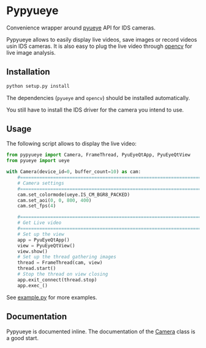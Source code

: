# Pypyueye

Convenience wrapper around [pyueye](https://pypi.python.org/pypi/pyueye) API for IDS cameras.

Pypyueye allows to easily display live videos, save images or record videos usin IDS cameras.
It is also easy to plug the live video through [opencv](https://opencv.org/) for live image analysis.

## Installation

```Python
python setup.py install
```

The dependencies (`pyueye` and `opencv`) should be installed automatically.

You still have to install the IDS driver for the camera you intend to use.

## Usage

The following script allows to display the live video:
```Python
from pypyueye import Camera, FrameThread, PyuEyeQtApp, PyuEyeQtView
from pyueye import ueye

with Camera(device_id=0, buffer_count=10) as cam:
    #======================================================================
    # Camera settings
    #======================================================================
    cam.set_colormode(ueye.IS_CM_BGR8_PACKED)
    cam.set_aoi(0, 0, 800, 400)
    cam.set_fps(4)

    #======================================================================
    # Get Live video
    #======================================================================
    # Set up the view
    app = PyuEyeQtApp()
    view = PyuEyeQtView()
    view.show()
    # Set up the thread gathering images
    thread = FrameThread(cam, view)
    thread.start()
    # Stop the thread on view closing
    app.exit_connect(thread.stop)
    app.exec_()
```

See [example.py](https://github.com/galaunay/pypyueye/blob/master/example.py) for more examples.

## Documentation

Pypyueye is documented inline.
The documentation of the [Camera](https://github.com/galaunay/pypyueye/blob/master/pypyueye/camera.py#L35) class is a good start.
